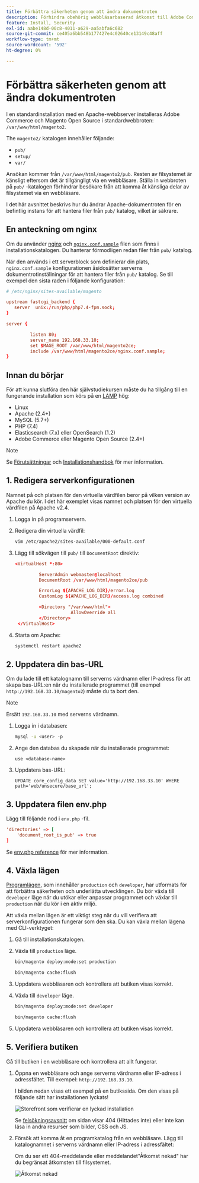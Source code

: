 ```yaml
---
title: Förbättra säkerheten genom att ändra dokumentroten
description: Förhindra obehörig webbläsarbaserad åtkomst till Adobe Commerce eller Magento Open Source lokala filsystem.
feature: Install, Security
exl-id: aabe148d-00c8-4011-a629-aa5abfa6c682
source-git-commit: ce405a6bb548b177427e4c02640ce13149c48aff
workflow-type: tm+mt
source-wordcount: '592'
ht-degree: 0%

---
```


# Förbättra säkerheten genom att ändra dokumentroten

I en standardinstallation med en Apache-webbserver installeras Adobe Commerce och Magento Open Source i standardwebbroten: `/var/www/html/magento2`.

The `magento2/` katalogen innehåller följande:

- `pub/`
- `setup/`
- `var/`

Ansökan kommer från `/var/www/html/magento2/pub`. Resten av filsystemet är känsligt eftersom det är tillgängligt via en webbläsare.
Ställa in webbroten på `pub/` -katalogen förhindrar besökare från att komma åt känsliga delar av filsystemet via en webbläsare.

I det här avsnittet beskrivs hur du ändrar Apache-dokumentroten för en befintlig instans för att hantera filer från `pub/` katalog, vilket är säkrare.

## En anteckning om nginx

Om du använder [nginx](../prerequisites/web-server/nginx.md) och [`nginx.conf.sample`](https://github.com/magento/magento2/blob/2.4/nginx.conf.sample) filen som finns i installationskatalogen. Du hanterar förmodligen redan filer från `pub/` katalog.

När den används i ett serverblock som definierar din plats, `nginx.conf.sample` konfigurationen åsidosätter serverns dokumentrotinställningar för att hantera filer från `pub/` katalog. Se till exempel den sista raden i följande konfiguration:

```conf
# /etc/nginx/sites-available/magento

upstream fastcgi_backend {
   server  unix:/run/php/php7.4-fpm.sock;
}

server {

         listen 80;
         server_name 192.168.33.10;
         set $MAGE_ROOT /var/www/html/magento2ce;
         include /var/www/html/magento2ce/nginx.conf.sample;
}
```

## Innan du börjar

För att kunna slutföra den här självstudiekursen måste du ha tillgång till en fungerande installation som körs på en [LAMP](https://en.wikipedia.org/wiki/LAMP_(software_bundle)) hög:

- Linux
- Apache (2.4+)
- MySQL (5.7+)
- PHP (7.4)
- Elasticsearch (7.x) eller OpenSearch (1.2)
- Adobe Commerce eller Magento Open Source (2.4+)

>[!NOTE]
>
>Se [Förutsättningar](../prerequisites/overview.md) och [Installationshandbok](../overview.md) för mer information.

## 1. Redigera serverkonfigurationen

Namnet på och platsen för den virtuella värdfilen beror på vilken version av Apache du kör. I det här exemplet visas namnet och platsen för den virtuella värdfilen på Apache v2.4.

1. Logga in på programservern.
1. Redigera din virtuella värdfil:

   ```bash
   vim /etc/apache2/sites-available/000-default.conf
   ```

1. Lägg till sökvägen till `pub/` till `DocumentRoot` direktiv:

   ```conf
   <VirtualHost *:80>
   
            ServerAdmin webmaster@localhost
            DocumentRoot /var/www/html/magento2ce/pub
   
            ErrorLog ${APACHE_LOG_DIR}/error.log
            CustomLog ${APACHE_LOG_DIR}/access.log combined
   
            <Directory "/var/www/html">
                        AllowOverride all
            </Directory>
    </VirtualHost>
   ```

1. Starta om Apache:

   ```bash
   systemctl restart apache2
   ```

## 2. Uppdatera din bas-URL

Om du lade till ett katalognamn till serverns värdnamn eller IP-adress för att skapa bas-URL:en när du installerade programmet (till exempel `http://192.168.33.10/magento2`) måste du ta bort den.

>[!NOTE]
>
>Ersätt `192.168.33.10` med serverns värdnamn.

1. Logga in i databasen:

   ```bash
   mysql -u <user> -p
   ```

1. Ange den databas du skapade när du installerade programmet:

   ```shell
   use <database-name>
   ```

1. Uppdatera bas-URL:

   ```shell
   UPDATE core_config_data SET value='http://192.168.33.10' WHERE path='web/unsecure/base_url';
   ```

## 3. Uppdatera filen env.php

Lägg till följande nod i `env.php` -fil.

```conf
'directories' => [
    'document_root_is_pub' => true
]
```

Se [env.php reference](../../configuration/reference/config-reference-envphp.md) för mer information.

## 4. Växla lägen

[Programlägen](../../configuration/bootstrap/application-modes.md), som innehåller `production` och `developer`, har utformats för att förbättra säkerheten och underlätta utvecklingen. Du bör växla till `developer` läge när du utökar eller anpassar programmet och växlar till `production` när du kör i en aktiv miljö.

Att växla mellan lägen är ett viktigt steg när du vill verifiera att serverkonfigurationen fungerar som den ska. Du kan växla mellan lägena med CLI-verktyget:

1. Gå till installationskatalogen.
1. Växla till `production` läge.

   ```bash
   bin/magento deploy:mode:set production
   ```

   ```bash
   bin/magento cache:flush
   ```

1. Uppdatera webbläsaren och kontrollera att butiken visas korrekt.
1. Växla till `developer` läge.

   ```bash
   bin/magento deploy:mode:set developer
   ```

   ```bash
   bin/magento cache:flush
   ```

1. Uppdatera webbläsaren och kontrollera att butiken visas korrekt.

## 5. Verifiera butiken

Gå till butiken i en webbläsare och kontrollera att allt fungerar.

1. Öppna en webbläsare och ange serverns värdnamn eller IP-adress i adressfältet. Till exempel: `http://192.168.33.10`.

   I bilden nedan visas ett exempel på en butikssida. Om den visas på följande sätt har installationen lyckats!

   ![Storefront som verifierar en lyckad installation](../../assets/installation/install-success_store.png)

   Se [felsökningsavsnitt](https://support.magento.com/hc/en-us/articles/360032994352) om sidan visar 404 (Hittades inte) eller inte kan läsa in andra resurser som bilder, CSS och JS.

1. Försök att komma åt en programkatalog från en webbläsare. Lägg till katalognamnet i serverns värdnamn eller IP-adress i adressfältet:

   Om du ser ett 404-meddelande eller meddelandet&quot;Åtkomst nekad&quot; har du begränsat åtkomsten till filsystemet.

   ![Åtkomst nekad](../../assets/installation/access-denied.png)
